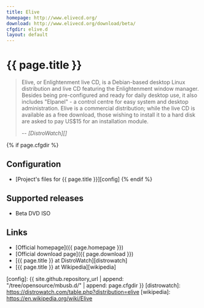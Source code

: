 ```yaml
---
title: Elive
homepage: http://www.elivecd.org/
download: http://www.elivecd.org/download/beta/
cfgdir: elive.d
layout: default
---
```


# {{ page.title }}

> Elive, or Enlightenment live CD, is a Debian-based desktop Linux distribution
> and live CD featuring the Enlightenment window manager. Besides being
> pre-configured and ready for daily desktop use, it also includes "Elpanel" - a
> control centre for easy system and desktop administration. Elive is a
> commercial distribution; while the live CD is available as a free download,
> those wishing to install it to a hard disk are asked to pay US$15 for an
> installation module.
>
> -- <cite markdown="1">[DistroWatch][]</cite>


{% if page.cfgdir %}
## Configuration

- [Project's files for {{ page.title }}][config]
{% endif %}


## Supported releases

- Beta DVD ISO


## Links

- [Official homepage]({{ page.homepage }})
- [Official download page]({{ page.download }})
- [{{ page.title }} at DistroWatch][distrowatch]
- [{{ page.title }} at Wikipedia][wikipedia]


[config]: {{ site.github.repository_url | append: "/tree/opensource/mbusb.d/" | append: page.cfgdir }}
[distrowatch]: https://distrowatch.com/table.php?distribution=elive
[wikipedia]: https://en.wikipedia.org/wiki/Elive
